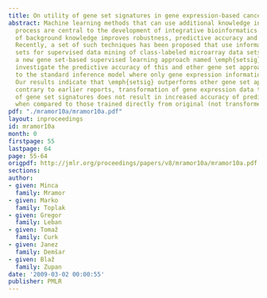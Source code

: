 ```yaml
---
title: On utility of gene set signatures in gene expression-based cancer class prediction
abstract: Machine learning methods that can use additional knowledge in their inference
  process are central to the development of integrative bioinformatics. Inclusion
  of background knowledge improves robustness, predictive accuracy and interpretability.
  Recently, a set of such techniques has been proposed that use information on gene
  sets for supervised data mining of class-labeled microarray data sets. We here present
  a new gene set-based supervised learning approach named \emph{setsig} and systematically
  investigate the predictive accuracy of this and other gene set approaches compared
  to the standard inference model where only gene expression information is used.
  Our results indicate that \emph{setsig} outperforms other gene set approaches, but
  contrary to earlier reports, transformation of gene expression data to the space
  of gene set signatures does not result in increased accuracy of predictive models
  when compared to those trained directly from original (not transformed) data.
pdf: "./mramor10a/mramor10a.pdf"
layout: inproceedings
id: mramor10a
month: 0
firstpage: 55
lastpage: 64
page: 55-64
origpdf: http://jmlr.org/proceedings/papers/v8/mramor10a/mramor10a.pdf
sections: 
author:
- given: Minca
  family: Mramor
- given: Marko
  family: Toplak
- given: Gregor
  family: Leban
- given: Tomaž
  family: Curk
- given: Janez
  family: Demšar
- given: Blaž
  family: Zupan
date: '2009-03-02 00:00:55'
publisher: PMLR
---
```

